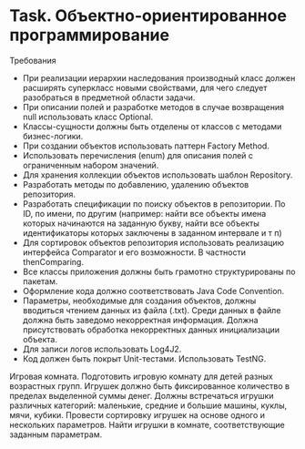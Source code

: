 # Task. Объектно-ориентированное программирование

Требования
* При реализации иерархии наследования производный класс должен расширять
суперкласс новыми свойствами, для чего следует разобраться в предметной области
задачи.
* При описании полей и разработке методов в случае возвращения null использовать класс
Optional.
* Классы-сущности должны быть отделены от классов с методами бизнес-логики.
* При создании объектов использовать паттерн Factory Method.
* Использовать перечисления (enum) для описания полей с ограниченным набором значений.
* Для хранения коллекции объектов использовать шаблон Repository.
* Разработать методы по добавлению, удалению объектов репозитория.
* Разработать спецификации по поиску объектов в репозитории. По ID, по имени, по другим
(например: найти все объекты имена которых начинаются на заданную букву, найти все
объекты идентификаторы которых заключены в заданном интервале и т п)
* Для сортировок объектов репозитория использовать реализацию интерфейса Comparator и
его возможности. В частности thenComparing.
* Все классы приложения должны быть грамотно структурированы по пакетам.
* Оформление кода должно соответствовать Java Code Convention.
* Параметры, необходимые для создания объектов, должны вводиться чтением данных из
файла (.txt). Среди данных в файле должна быть заведомо некорректная информация.
Должна присутствовать обработка некорректных данных инициализации объекта.
* Для записи логов использовать Log4J2.
* Код должен быть покрыт Unit-тестами. Использовать TestNG.

Игровая комната. Подготовить игровую комнату для детей разных возрастных групп.
Игрушек должно быть фиксированное количество в пределах выделенной суммы денег.
Должны встречаться игрушки различных категорий: маленькие, средние и большие
машины, куклы, мячи, кубики. Провести сортировку игрушек на основе одного и
нескольких параметров. Найти игрушки в комнате, соответствующие заданным
параметрам.
